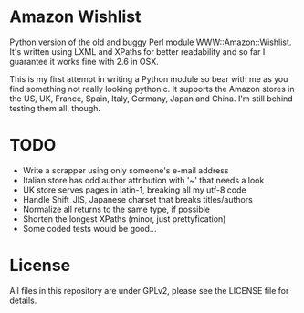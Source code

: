 Amazon Wishlist
===============

Python version of the old and buggy Perl module WWW::Amazon::Wishlist. It's written using LXML and XPaths for better readability and so far I guarantee it works fine with 2.6 in OSX.

This is my first attempt in writing a Python module so bear with me as you find something not really looking pythonic. It supports the Amazon stores in the US, UK, France, Spain, Italy, Germany, Japan and China. I'm still behind testing them all, though.

TODO
====

* Write a scrapper using only someone's e-mail address
* Italian store has odd author attribution with '~' that needs a look
* UK store serves pages in latin-1, breaking all my utf-8 code
* Handle Shift_JIS, Japanese charset that breaks titles/authors
* Normalize all returns to the same type, if possible
* Shorten the longest XPaths (minor, just prettyfication)
* Some coded tests would be good...

License
=======

All files in this repository are under GPLv2, please see the LICENSE file for details.

